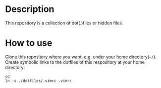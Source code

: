 # Description

This repository is a collection of dot(.)files or hidden files.

# How to use

Clone this repository where you want, e.g. under your home directory(`~/`).
Create symbolic links to the dotfiles of this respository at your home directory:

```
cd
ln -s ./dotfiles/.vimrc .vimrc
```
